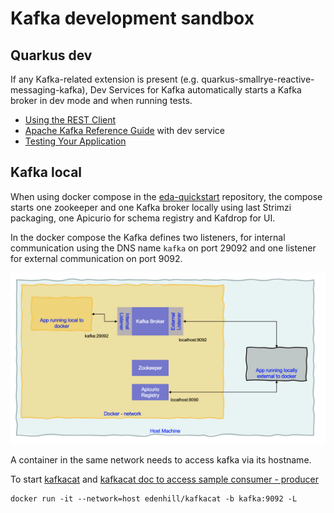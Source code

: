 # Kafka development sandbox

## Quarkus dev

If any Kafka-related extension is present (e.g. quarkus-smallrye-reactive-messaging-kafka), Dev Services for Kafka automatically starts a Kafka broker in dev mode and when running tests.

* [Using the REST Client](https://quarkus.io/version/3.2/guides/rest-client-reactive)
* [Apache Kafka Reference Guide](https://quarkus.io/version/3.2/guides/kafka) with dev service
* [Testing Your Application](https://quarkus.io/version/3.2/guides/getting-started-testing)

## Kafka local

When using docker compose in the [eda-quickstart]() repository, the compose starts one zookeeper and one Kafka broker locally using last Strimzi packaging, one Apicurio for schema registry and Kafdrop for UI.

In the docker compose the Kafka defines two listeners, for internal communication using the DNS name `kafka` on port 29092 and one listener for external communication on port 9092.

![](./images/docker-kafka.png)

A container in the same network needs to access kafka via its hostname. 

To start [kafkacat](https://hub.docker.com/r/edenhill/kafkacat) and [kafkacat doc to access sample consumer - producer](https://github.com/edenhill/kafkacat#examples)

```shell
docker run -it --network=host edenhill/kafkacat -b kafka:9092 -L
```
